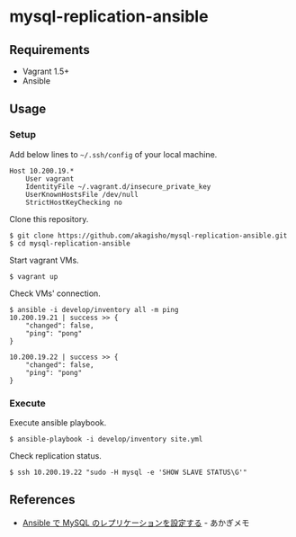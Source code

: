 # mysql-replication-ansible

## Requirements

- Vagrant 1.5+
- Ansible

## Usage

### Setup

Add below lines to `~/.ssh/config` of your local machine.

    Host 10.200.19.*
        User vagrant
        IdentityFile ~/.vagrant.d/insecure_private_key
        UserKnownHostsFile /dev/null
        StrictHostKeyChecking no

Clone this repository.

    $ git clone https://github.com/akagisho/mysql-replication-ansible.git
    $ cd mysql-replication-ansible

Start vagrant VMs.

    $ vagrant up

Check VMs' connection.

    $ ansible -i develop/inventory all -m ping
    10.200.19.21 | success >> {
        "changed": false,
        "ping": "pong"
    }

    10.200.19.22 | success >> {
        "changed": false,
        "ping": "pong"
    }

### Execute

Execute ansible playbook.

    $ ansible-playbook -i develop/inventory site.yml

Check replication status.

    $ ssh 10.200.19.22 "sudo -H mysql -e 'SHOW SLAVE STATUS\G'"

## References

* [Ansible で MySQL のレプリケーションを設定する](http://blog.akagi.jp/archives/4378.html) - あかぎメモ
